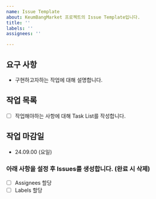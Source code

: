 ```yaml
---
name: Issue Template
about: KeumBangMarket 프로젝트의 Issue Template입니다.
title: ''
labels: ''
assignees: ''

---
```


## 요구 사항
- 구현하고자하는 작업에 대해 설명합니다.

## 작업 목록
- [ ] 작업해야하는 사항에 대해 Task List를 작성합니다.

## 작업 마감일
- 24.09.00 (요일)

### 아래 사항을 설정 후 Issues를 생성합니다. (완료 시 삭제)
- [ ] Assignees 할당
- [ ] Labels 할당
